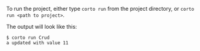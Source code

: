 
To run the project, either type `corto run` from the project directory, or
`corto run <path to project>`.

The output will look like this:
```
$ corto run Crud
a updated with value 11
```
